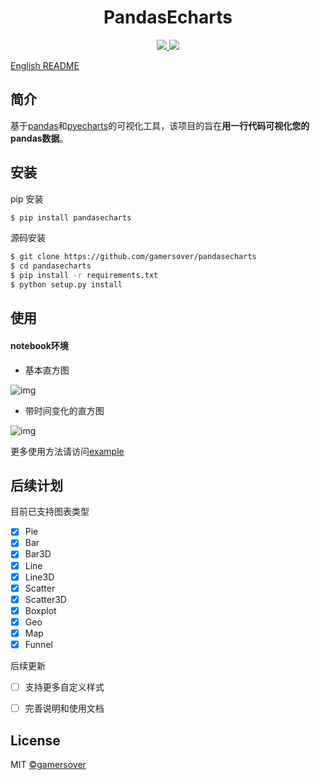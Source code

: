 <h1 align="center"> PandasEcharts </h1>

<p align="center">
  <a href="https://badge.fury.io/py/pandasecharts">
      <img src="https://badge.fury.io/py/pandasecharts.svg">
  </a>

  <a href="https://opensource.org/licenses/MIT">
      <img src="https://img.shields.io/github/license/gamersover/pandasecharts">
  </a>
</p>

[English README](README_en.md)

## 简介
基于[pandas](https://github.com/pandas-dev/pandas)和[pyecharts](https://github.com/pyecharts/pyecharts)的可视化工具，该项目的旨在**用一行代码可视化您的pandas数据**。

## 安装
pip 安装

```sh
$ pip install pandasecharts
```

源码安装

```sh
$ git clone https://github.com/gamersover/pandasecharts
$ cd pandasecharts
$ pip install -r requirements.txt
$ python setup.py install
```

## 使用

#### notebook环境

* 基本直方图
  
![img](https://cdn.jsdelivr.net/gh/gamersover/hexo_blog_assets@main/pandasecharts示例/Kapture-2021-12-02-at-19.51.26.6hc6dq7atk40.gif)

* 带时间变化的直方图
  
![img](https://cdn.jsdelivr.net/gh/gamersover/hexo_blog_assets@main/pandasecharts示例/Kapture-2021-12-02-at-19.56.33.28ztwkmukni8.gif)

更多使用方法请访问[example](examples/bar_examples.ipynb)

## 后续计划

目前已支持图表类型

* [x] Pie
* [x] Bar
* [x] Bar3D
* [x] Line
* [x] Line3D 
* [x] Scatter
* [x] Scatter3D
* [x] Boxplot
* [x] Geo
* [x] Map
* [x] Funnel
  
后续更新
* [ ] 支持更多自定义样式
* [ ] 完善说明和使用文档




## License

MIT [©gamersover](https://github.com/gamersover)